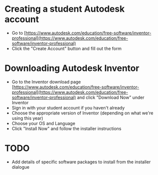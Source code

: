 <!-- TITLE: Autodesk Inventor Install Tutorial -->
<!-- How to install Autodesk Inventor for use on the Robotics Team -->

# Creating a student Autodesk account
* Go to [https://www.autodesk.com/education/free-software/inventor-professional](https://www.autodesk.com/education/free-software/inventor-professional)
* Click the "Create Account" button and fill out the form

# Downloading Autodesk Inventor
* Go to the Inventor download page [https://www.autodesk.com/education/free-software/inventor-professional](https://www.autodesk.com/education/free-software/inventor-professional) and click "Download Now" under Inventor
* Sign in with your student account if you haven't already
* Choose the appropriate version of Inventor (depending on what we're using this year)
* Choose your OS and Language
* Click "Install Now" and follow the installer instructions


# TODO
* Add details of specific software packages to install from the installer dialogue